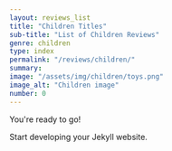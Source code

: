 ```yaml
---
layout: reviews_list
title: "Children Titles"
sub-title: "List of Children Reviews"
genre: children
type: index
permalink: "/reviews/children/"
summary: 
image: "/assets/img/children/toys.png"
image_alt: "Children image"
number: 0
---
```


You're ready to go!

Start developing your Jekyll website.
